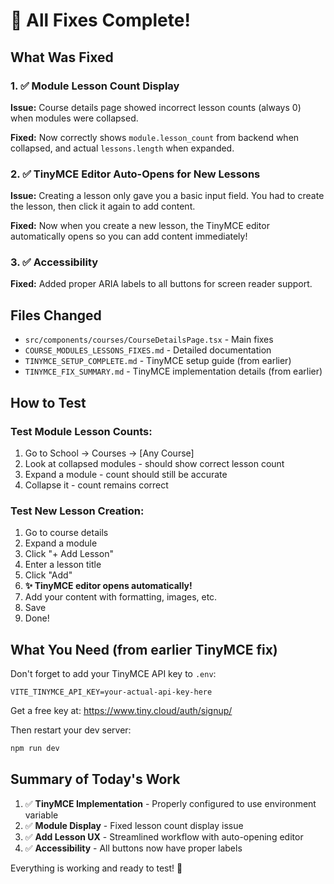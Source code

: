 # 🎉 All Fixes Complete!

## What Was Fixed

### 1. ✅ Module Lesson Count Display
**Issue:** Course details page showed incorrect lesson counts (always 0) when modules were collapsed.

**Fixed:** Now correctly shows `module.lesson_count` from backend when collapsed, and actual `lessons.length` when expanded.

### 2. ✅ TinyMCE Editor Auto-Opens for New Lessons
**Issue:** Creating a lesson only gave you a basic input field. You had to create the lesson, then click it again to add content.

**Fixed:** Now when you create a new lesson, the TinyMCE editor automatically opens so you can add content immediately!

### 3. ✅ Accessibility
**Fixed:** Added proper ARIA labels to all buttons for screen reader support.

## Files Changed

- `src/components/courses/CourseDetailsPage.tsx` - Main fixes
- `COURSE_MODULES_LESSONS_FIXES.md` - Detailed documentation
- `TINYMCE_SETUP_COMPLETE.md` - TinyMCE setup guide (from earlier)
- `TINYMCE_FIX_SUMMARY.md` - TinyMCE implementation details (from earlier)

## How to Test

### Test Module Lesson Counts:
1. Go to School → Courses → [Any Course]
2. Look at collapsed modules - should show correct lesson count
3. Expand a module - count should still be accurate
4. Collapse it - count remains correct

### Test New Lesson Creation:
1. Go to course details
2. Expand a module
3. Click "+ Add Lesson"
4. Enter a lesson title
5. Click "Add"
6. **✨ TinyMCE editor opens automatically!**
7. Add your content with formatting, images, etc.
8. Save
9. Done!

## What You Need (from earlier TinyMCE fix)

Don't forget to add your TinyMCE API key to `.env`:

```env
VITE_TINYMCE_API_KEY=your-actual-api-key-here
```

Get a free key at: https://www.tiny.cloud/auth/signup/

Then restart your dev server:
```bash
npm run dev
```

## Summary of Today's Work

1. ✅ **TinyMCE Implementation** - Properly configured to use environment variable
2. ✅ **Module Display** - Fixed lesson count display issue  
3. ✅ **Add Lesson UX** - Streamlined workflow with auto-opening editor
4. ✅ **Accessibility** - All buttons now have proper labels

Everything is working and ready to test! 🚀


